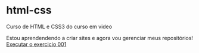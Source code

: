 # html-css
 Curso de HTML e CSS3 do curso em video
 
 Estou aprendendendo a criar sites e agora  vou gerenciar meus repositórios!
 <a href="https://viniciusdacruz.github.io/html-css/exercicios/ex001/index.html">Executar o exercicio 001</a>